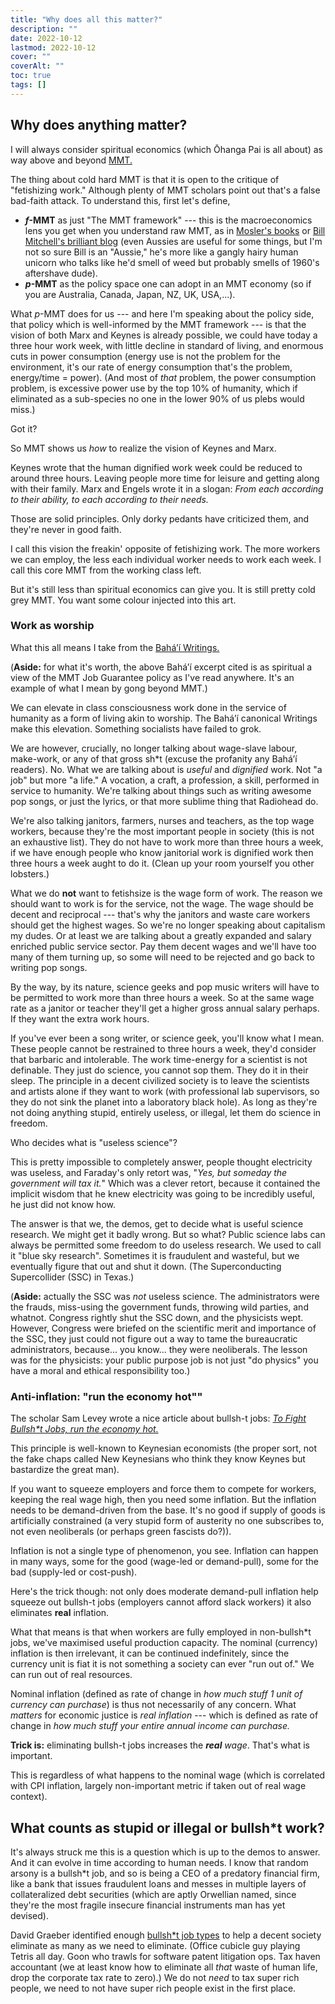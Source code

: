 ```yaml
---
title: "Why does all this matter?"
description: ""
date: 2022-10-12
lastmod: 2022-10-12
cover: ""
coverAlt: ""
toc: true
tags: []
---
```


## Why does anything matter?

I will always consider spiritual economics (which Ōhanga Pai is all about) as way above and beyond [MMT.](http://neweconomicperspectives.org/modern-monetary-theory-primer.html )

The thing about cold hard MMT is that it is open to the critique of "fetishizing work." 
Although plenty of MMT scholars point out that's a false bad-faith attack. 
To understand this, first let's define,

* ***f*-MMT**  as just "The MMT framework" --- this is the macroeconomics lens you get when you understand raw MMT, as in [Mosler\'s books](https://www.moslereconomics.com/wp-content/powerpoints/7DIF.pdf) or [Bill Mitchell\'s brilliant blog](http://bilbo.economicoutlook.net/blog/) (even Aussies are useful for some things, but I'm not so sure Bill is an "Aussie," he's more like a gangly hairy human unicorn who talks like he'd smell of weed but probably smells of 1960's aftershave dude).
* ***p*-MMT** as the policy space one can adopt in an MMT economy (so if you are Australia, Canada, Japan, NZ, UK, USA,...).

What *p*-MMT does for us --- and here I'm speaking about the policy side, that policy which is well-informed by the MMT framework --- is that the vision of both Marx and Keynes is already possible, we could have today a three hour work week, with little decline in standard of living, and enormous cuts in power consumption (energy use is not the problem for the environment, it's our rate of energy consumption that's the problem, energy/time = power).
(And most of *that* problem, the power consumption problem, is excessive power use by the top 10% of humanity, which if eliminated as a sub-species no one in the lower 90% of us plebs would miss.)

Got it?

So MMT shows us *how* to realize the vision of Keynes and Marx.

Keynes wrote that the human dignified work week could be reduced to around three hours. 
Leaving people more time for leisure and getting along with their family.
Marx and Engels wrote it in a slogan: *From each according to their ability, to each according to their needs.*

Those are solid principles. Only dorky pedants have criticized them, and they're never in good faith.

I call this vision the freakin' opposite of fetishizing work. 
The more workers we can employ, the less each individual worker needs to work each week. 
I call this core MMT from the working class left.

But it's still less than spiritual economics can give you. 
It is still pretty cold grey MMT. 
You want some colour injected into this art.

### Work as worship

What this all means I take from the [Baháʼí Writings.](https://www.bahai.org/library/authoritative-texts/bahaullah/kitab-i-aqdas/13#810736036) 

(**Aside:** for what it's worth, the above Baháʼí excerpt cited is as spiritual a view of the MMT Job Guarantee policy as I've read anywhere. 
It's an example of what I mean by gong beyond MMT.) 

We can elevate in class consciousness work done in the service of humanity as a form of living akin to worship. 
The Baháʼí canonical Writings make this elevation. 
Something socialists have failed to grok.

We are however, crucially, no longer talking about wage-slave labour, make-work, or any of that gross sh*t (excuse the profanity any Baháʼí readers). 
No.  What we are talking about is *useful* and *dignified* work. 
Not "a job" but more "a life."
A vocation, a craft, a profession, a skill, performed in service to humanity.
We're talking about things such as writing awesome pop songs, or just the lyrics, or that more sublime thing that Radiohead do.

We're also talking janitors, farmers, nurses and teachers, as the top wage workers, because they're the most important people in society (this is not an exhaustive list). 
They do not have to work more than three hours a week, if we have enough people who know janitorial work is dignified work then three hours a week aught to do it. 
(Clean up your room yourself you other lobsters.)

What we do **not** want to fetishsize is the wage form of work. 
The reason we should want to work is for the service, not the wage. The wage should be decent and reciprocal --- that's why the janitors and waste care workers should get the highest wages. So we're no longer speaking about capitalism my dudes.
Or at least we are talking about a greatly expanded and salary enriched public service sector.
Pay them decent wages and we'll have too many of them turning up, so some will need to be rejected and go back to writing pop songs.


By the way, by its nature, science geeks and pop music writers will have to be permitted to work more than three hours a week. 
So at the same wage rate as a janitor or teacher they'll get a higher gross annual salary perhaps. If they want the extra work hours.

If you've ever been a song writer, or science geek, you'll know what I mean. 
These people cannot be restrained to three hours a week, they'd consider that barbaric and intolerable. 
The work time-energy for a scientist is not definable. 
They just do science, you cannot sop them. They do it in their sleep. 
The principle in a decent civilized society is to leave the scientists and artists alone if they want to work (with professional lab supervisors, so they do not sink the planet into a laboratory black hole). 
As long as they're not doing anything stupid, entirely useless, or illegal, let them do science in freedom.

Who decides what is "useless science"? 

This is pretty impossible to completely answer, people thought electricity was useless, and Faraday's only retort was, "*Yes, but someday the government will tax it.*"
Which was a clever retort, because it contained the implicit wisdom that he knew electricity was going to be incredibly useful, he just did not know how.

The answer is that we, the demos, get to decide what is useful science research. We might get it badly wrong. 
But so what? 
Public science labs can always be permitted some freedom to do useless research. 
We used to call it "blue sky research". 
Sometimes it is fraudulent and wasteful, but we eventually figure that out and shut it down. 
(The Superconducting Supercollider (SSC) in Texas.)
 
(**Aside:** actually the SSC was *not* useless science. 
The administrators were the frauds, miss-using the government funds, throwing wild parties, and whatnot. 
Congress rightly shut the SSC down, and the physicists wept. 
However, Congress were briefed on the scientific merit and importance of the SSC, they just could not figure out a way to tame the bureaucratic administrators, because... you know... they were neoliberals. 
The lesson was for the physicists: your public purpose job is not just "do physics" you have a moral and ethical responsibility too.)

### Anti-inflation: "run the economy hot""

The scholar Sam Levey wrote a nice article about bullsh-t jobs: *[To Fight Bullsh*t Jobs, run the economy hot.](https://slevey087.medium.com/to-fight-bullshit-jobs-run-the-economy-really-hot-f11206e024b1)*

This principle is well-known to Keynesian economists (the proper sort, not the fake chaps called New Keynesians who think they know Keynes but bastardize the great man).

If you want to squeeze employers and force them to compete for workers, keeping the real wage high, then you need some inflation. 
But the inflation needs to be demand-driven from the base. It's no good if supply of goods is artificially constrained (a very stupid form of austerity no one subscribes to, not even neoliberals (or perhaps green fascists do?)).

Inflation is not a single type of phenomenon, you see. 
Inflation can happen in many ways, some for the good (wage-led or demand-pull), some for the bad (supply-led or cost-push).

Here's the trick though: not only does moderate demand-pull inflation help squeeze out bullsh-t jobs (employers cannot afford slack workers) it also eliminates **real** inflation.

What that means is that when workers are fully employed in non-bullsh*t jobs, we've maximised useful production capacity. 
The nominal (currency) inflation is then irrelevant, it can be continued indefinitely, since the currency unit is fiat it is not something a society can ever "run out of."
We can run out of real resources. 

Nominal inflation (defined as rate of change in *how much stuff 1 unit of currency can purchase*) is thus not necessarily of any concern. 
What *matters* for economic justice is *real inflation* --- which is defined as rate of change in  *how much stuff your entire annual income can purchase.*

**Trick is:** eliminating bullsh-t jobs increases the ***real** wage*. That's what is important.

This is regardless of what happens to the nominal wage (which is correlated with CPI inflation,  largely non-important metric if taken out of real wage context). 



## What counts as stupid or illegal or bullsh*t work? 

It's always struck me this is a question which is up to the demos to answer. 
And it can evolve in time according to human needs. 
I know that random arsony is a bullsh*t job, and so is being a CEO of a predatory financial firm, like a bank that issues fraudulent loans and messes in multiple layers of collateralized debt securities (which are aptly Orwellian named, since they're the most fragile insecure financial instruments man has yet devised).

David Graeber identified enough [bullsh*t job types](https://davidgraeber.org/books/bullshit-jobs/) to help a decent society eliminate as many as we need to eliminate. 
(Office cubicle guy playing Tetris all day. 
Goon who trawls for software patent litigation ops. 
Tax haven accountant (we at least know how to eliminate all *that* waste of human life, drop the corporate tax rate to zero).) 
We do not *need* to tax super rich people, we need to not have super rich people exist in the first place.

